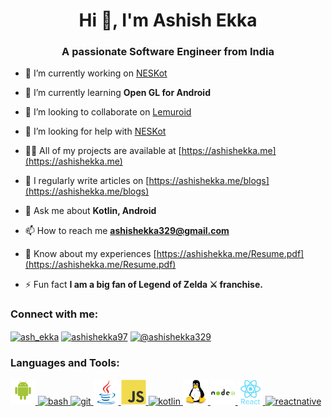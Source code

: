 <h1 align="center">Hi 👋, I'm Ashish Ekka</h1>
<h3 align="center">A passionate Software Engineer from India</h3>

- 🔭 I’m currently working on [NESKot](https://github.com/AshishEkka97/NESKot)

- 🌱 I’m currently learning **Open GL for Android**

- 👯 I’m looking to collaborate on [Lemuroid](https://github.com/Swordfish90/Lemuroid)

- 🤝 I’m looking for help with [NESKot](https://github.com/AshishEkka97/NESKot)

- 👨‍💻 All of my projects are available at [https://ashishekka.me](https://ashishekka.me)

- 📝 I regularly write articles on [https://ashishekka.me/blogs](https://ashishekka.me/blogs)

- 💬 Ask me about **Kotlin, Android**

- 📫 How to reach me **ashishekka329@gmail.com**

- 📄 Know about my experiences [https://ashishekka.me/Resume.pdf](https://ashishekka.me/Resume.pdf)

- ⚡ Fun fact **I am a big fan of Legend of Zelda ⚔️ franchise.**

<h3 align="left">Connect with me:</h3>
<p align="left">
<a href="https://twitter.com/ash_ekka" target="blank"><img align="center" src="https://raw.githubusercontent.com/rahuldkjain/github-profile-readme-generator/master/src/images/icons/Social/twitter.svg" alt="ash_ekka" height="30" width="40" /></a>
<a href="https://linkedin.com/in/ashishekka97" target="blank"><img align="center" src="https://raw.githubusercontent.com/rahuldkjain/github-profile-readme-generator/master/src/images/icons/Social/linked-in-alt.svg" alt="ashishekka97" height="30" width="40" /></a>
<a href="https://medium.com/@ashishekka329" target="blank"><img align="center" src="https://raw.githubusercontent.com/rahuldkjain/github-profile-readme-generator/master/src/images/icons/Social/medium.svg" alt="@ashishekka329" height="30" width="40" /></a>
</p>

<h3 align="left">Languages and Tools:</h3>
<p align="left"> <a href="https://developer.android.com" target="_blank"> <img src="https://raw.githubusercontent.com/devicons/devicon/master/icons/android/android-original-wordmark.svg" alt="android" width="40" height="40"/> </a> <a href="https://www.gnu.org/software/bash/" target="_blank"> <img src="https://www.vectorlogo.zone/logos/gnu_bash/gnu_bash-icon.svg" alt="bash" width="40" height="40"/> </a> <a href="https://git-scm.com/" target="_blank"> <img src="https://www.vectorlogo.zone/logos/git-scm/git-scm-icon.svg" alt="git" width="40" height="40"/> </a> <a href="https://www.java.com" target="_blank"> <img src="https://raw.githubusercontent.com/devicons/devicon/master/icons/java/java-original.svg" alt="java" width="40" height="40"/> </a> <a href="https://developer.mozilla.org/en-US/docs/Web/JavaScript" target="_blank"> <img src="https://raw.githubusercontent.com/devicons/devicon/master/icons/javascript/javascript-original.svg" alt="javascript" width="40" height="40"/> </a> <a href="https://kotlinlang.org" target="_blank"> <img src="https://www.vectorlogo.zone/logos/kotlinlang/kotlinlang-icon.svg" alt="kotlin" width="40" height="40"/> </a> <a href="https://www.linux.org/" target="_blank"> <img src="https://raw.githubusercontent.com/devicons/devicon/master/icons/linux/linux-original.svg" alt="linux" width="40" height="40"/> </a> <a href="https://nodejs.org" target="_blank"> <img src="https://raw.githubusercontent.com/devicons/devicon/master/icons/nodejs/nodejs-original-wordmark.svg" alt="nodejs" width="40" height="40"/> </a> <a href="https://reactjs.org/" target="_blank"> <img src="https://raw.githubusercontent.com/devicons/devicon/master/icons/react/react-original-wordmark.svg" alt="react" width="40" height="40"/> </a> <a href="https://reactnative.dev/" target="_blank"> <img src="https://reactnative.dev/img/header_logo.svg" alt="reactnative" width="40" height="40"/> </a> </p>
